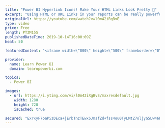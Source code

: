 ```yaml
---
title: "Power BI Hyperlink Icons! Make Your HTML Links Look Pretty 🦋"
excerpt: "Using HTML or URL Links in your reports can be really powerful. But these can sometimes look ugly (e.g. for long URLs). Learn how you can pretty up your reports by using a URL Icon instead.  ================================ 👉 FREE Power BI Step-by-Step Tutorial http://web.learnpowerbi.com/tutorial 👉"
originalUrl: https://youtube.com/watch?v=l0m42iRgBvE
type: video
price: Free
length: PT3M15S
publishedDateTime: 2019-10-14T16:00:09Z
heat: 50

featuredContent: "<iframe width=\"800\" height=\"500\" frameborder=\"0\" src=\"https://www.youtube.com/embed/l0m42iRgBvE\" allow=\"accelerometer; autoplay; encrypted-media; gyroscope; picture-in-picture\" allowfullscreen></iframe>"

provider:
  name: Learn Power BI
  domain: learnpowerbi.com

topics:
  - Power BI

images:
  - url: https://i.ytimg.com/vi/l0m42iRgBvE/maxresdefault.jpg
    width: 1280
    height: 720
    isCached: true

secured: "ExrxyF7oaP5zDEca+jErbTnzTEwx6JmsfZd+fss4ou0TyLMtZ7oljyG5Lw46PT1AHhRpQvE34dxPO5/8T+znYjAXJTedoEoCQ2dkd0SGTY61gEhi0KLZATNiLCz1mf0dubrsQ6VV6jPecibbdiD12qXIPypRy+PVYh0IMKiTyRya4KiSMoE5GpmrqLAuV15YCga01Cj6jJrVFcoIqXa7wZgWLyxvRZHDcAeGenKBPYUfDNKVRxffieOZu9nST9J2GN1Bqgq9wPIuLYtitTdqlLNOpX4tqEflEdoxRnqOCth1X5oQlzbgWIeJMQco4ladWryj1SdcCZk1EBMBmALlvgNRjfMU2vcOLg6qIUug+tOOIHc69yTPFXl4yYHNaaXytd00cUO9gyAed7I1A0Ucm/zzsuh/4H3CZIQXcN8wL18=;jLFd3iaJQh+aC2EMIQxn1g=="
---
```



